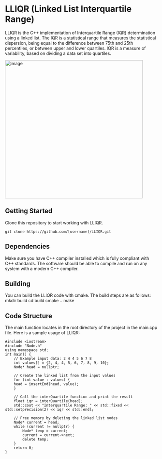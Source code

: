 # LLIQR (Linked List Interquartile Range)
LLIQR is the C++ implementation of Interquartile Range (IQR) determination using a linked list. The IQR is a statistical range that measures the statistical dispersion, being equal to the difference between 75th and 25th percentiles, or between upper and lower quartiles. IQR is a measure of variability, based on dividing a data set into quartiles.

<img width="455" alt="image" src="https://github.com/user-attachments/assets/9aa8e418-d117-4611-94d3-1f80fd022240">

## Getting Started
Clone this repository to start working with LLIQR.

    git clone https://github.com/[username]/LLIQR.git

## Dependencies
Make sure you have C++ compiler installed which is fully compliant with C++ standards. The software should be able to compile and run on any system with a modern C++ compiler.
## Building
You can build the LLIQR code with cmake. The build steps are as follows:
        mkdir build
        cd build
        cmake ..
        make 
## Code Structure
The main function locates in the root directory of the project in the main.cpp file.
Here is a sample usage of LLIQR:

    #include <iostream>
    #include "Node.h"
    using namespace std;
    int main() {
        // Example input data: 2 4 4 5 6 7 8
        int values[] = {2, 4, 4, 5, 6, 7, 8, 9, 10};
        Node* head = nullptr;
    
        // Create the linked list from the input values
        for (int value : values) {
        head = insertEnd(head, value);
        }

        // Call the interQuartile function and print the result
        float iqr = interQuartile(head);
        std::cout << "Interquartile Range: " << std::fixed << std::setprecision(2) << iqr << std::endl;
        
        // Free memory by deleting the linked list nodes
        Node* current = head;
        while (current != nullptr) {
            Node* temp = current;
            current = current->next;
            delete temp;
        }
        return 0;
    }
